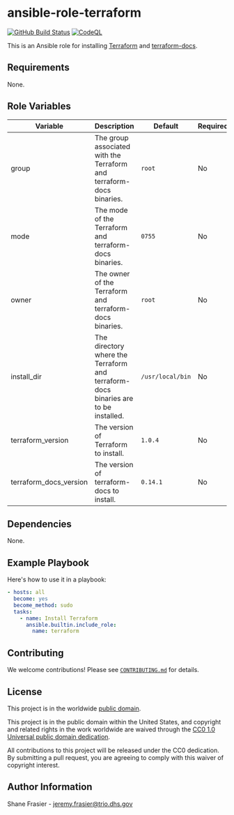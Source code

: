 # ansible-role-terraform #

[![GitHub Build Status](https://github.com/cisagov/ansible-role-terraform/workflows/build/badge.svg)](https://github.com/cisagov/ansible-role-terraform/actions)
[![CodeQL](https://github.com/cisagov/ansible-role-terraform/workflows/CodeQL/badge.svg)](https://github.com/cisagov/ansible-role-terraform/actions/workflows/codeql-analysis.yml)

This is an Ansible role for installing
[Terraform](https://www.terraform.io/) and
[terraform-docs](https://github.com/terraform-docs/terraform-docs).

## Requirements ##

None.

## Role Variables ##

| Variable | Description | Default | Required |
|----------|-------------|---------|----------|
| group | The group associated with the Terraform and terraform-docs binaries. | `root` | No |
| mode | The mode of the Terraform and terraform-docs binaries. | `0755` | No |
| owner | The owner of the Terraform and terraform-docs binaries. | `root` | No |
| install\_dir | The directory where the Terraform and terraform-docs binaries are to be installed. | `/usr/local/bin` | No |
| terraform\_version | The version of Terraform to install. | `1.0.4` | No |
| terraform\_docs\_version | The version of terraform-docs to install. | `0.14.1` | No |

## Dependencies ##

None.

## Example Playbook ##

Here's how to use it in a playbook:

```yaml
- hosts: all
  become: yes
  become_method: sudo
  tasks:
    - name: Install Terraform
      ansible.builtin.include_role:
        name: terraform
```

## Contributing ##

We welcome contributions!  Please see [`CONTRIBUTING.md`](CONTRIBUTING.md) for
details.

## License ##

This project is in the worldwide [public domain](LICENSE).

This project is in the public domain within the United States, and
copyright and related rights in the work worldwide are waived through
the [CC0 1.0 Universal public domain
dedication](https://creativecommons.org/publicdomain/zero/1.0/).

All contributions to this project will be released under the CC0
dedication. By submitting a pull request, you are agreeing to comply
with this waiver of copyright interest.

## Author Information ##

Shane Frasier - <jeremy.frasier@trio.dhs.gov>
